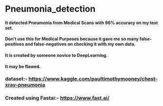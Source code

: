 # Pneumonia_detection
#### It detected Pneumonia from Medical Scans with 96% accuracy on my test set.
#### Don't use this for Medical Purposes because it gave me so many false-positives and false-negatives on checking it with my own data. 
#### It is created by someone novice to DeepLearning.
#### It may be flawed.

### dataset:- https://www.kaggle.com/paultimothymooney/chest-xray-pneumonia
### Created using Fastai:- https://www.fast.ai/
